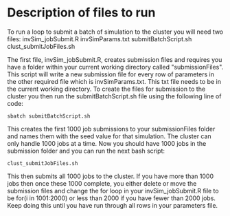 # Description of files to run

To run a loop to submit a batch of simulation to the cluster you will need two files:
invSim_jobSubmit.R
invSimParams.txt
submitBatchScript.sh
clust_submitJobFiles.sh

The first file, invSim_jobSubmit.R, creates submission files and requires you have a folder within your current working directory called "submissionFiles". 
This script will write a new submission file for every row of parameters in the other required file which is invSimParams.txt. This txt file needs to be in
the current working directory. To create the files for submission to the cluster you then run the submitBatchScript.sh file using the following line of code:
  
```sbatch submitBatchScript.sh```
  
This creates the first 1000 job submissions to your submissionFiles folder and names them with the seed value for that simulation. 
The cluster can only handle 1000 jobs at a time. Now you should have 1000 jobs in the submission folder and you can run the next bash script:
  
```clust_submitJobFiles.sh```
  
This then submits all 1000 jobs to the cluster. If you have more than 1000 jobs then once these 1000 complete, you either delete or move the submission files and
change the for loop in your invSim_jobSubmit.R file to be for(i in 1001:2000) or less than 2000 if you have fewer than 2000 jobs. Keep doing this until you have run 
through all rows in your parameters file.
 
